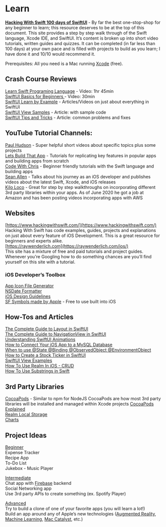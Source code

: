 # Learn

**[Hacking With Swift 100 days of SwiftUI](https://www.hackingwithswift.com/100/swiftui)** - By far the best one-stop-shop for any beginner to learn; this resource deserves to be at the top of this document. This site provides a step by step walk through of the Swift language, Xcode IDE, and SwiftUI. It’s content is broken up into short video tutorials, written guides and quizzes. It can be completed (in far less than 100 days) at your own pace and is filled with projects to build as you learn; I have done it and 10/10 would recommend it.

Prerequisites: All you need is a Mac running [Xcode](https://apps.apple.com/us/app/xcode/id497799835?mt=12) (free).

## Crash Course Reviews
[Learn Swift Programing Language](https://www.youtube.com/watch?v=Pd8IvykiW20&ab_channel=DerekBanas) - Video: 1hr 45min </br>
[SwiftUI Basics for Beginners ](https://www.youtube.com/watch?v=IIDiqgdn2yo&t=261s&ab_channel=CodeWithChris)- Video: 30min </br>
[SwiftUI Learn by Example](https://www.hackingwithswift.com/quick-start/swiftui) - Articles/Videos on just about everything in SwiftUI</br>
[SwiftUI View Samples](https://medium.com/better-programming/the-complete-swiftui-documentation-youve-been-waiting-for-fdfe7241add9#2aa1) - Article: with sample code</br>
[SwiftUI Tips and Tricks](https://www.hackingwithswift.com/quick-start/swiftui/swiftui-tips-and-tricks) - Article: common problems and fixes</br>


## YouTube Tutorial Channels:
[Paul Hudson](https://www.youtube.com/channel/UCmJi5RdDLgzvkl3Ly0DRMlQ) - Super helpful short videos about specific topics plus some projects</br>
[Lets Build That App](https://www.youtube.com/channel/UCuP2vJ6kRutQBfRmdcI92mA) - Tutorials for replicating key features in popular apps and building apps from scratch</br>
[Code With Chris](https://www.youtube.com/user/CodeWithChris) - Beginner friendly tutorials with the Swift language and building apps</br>
[Sean Allen](https://www.youtube.com/channel/UCbTw29mcP12YlTt1EpUaVJw) - Talks about his journey as an iOS developer and publishes videos about the latest Swift, Xcode, and iOS releases</br>
[Kilo Loco](https://www.youtube.com/channel/UCv75sKQFFIenWHrprnrR9aA) - Great for step by step walkthroughs on incorporating different 3rd party libraries within your apps. As of June 2020 he got a job at Amazon and has been posting videos incorporating apps with AWS</br>

## Websites
[https://www.hackingwithswift.com/](https://www.hackingwithswift.com/)</br>
Hacking With Swift has code examples, guides, projects and explanations on just about every feature of iOS Development. This is a great resource for beginners and experts alike.</br>
[https://raywenderlich.com](https://raywenderlich.com/ios/) </br>
This site has a mixture of free and paid tutorials and project guides. Whenever you're Googling how to do something chances are you’ll find yourself on this site with a tutorial.</br>

### iOS Developer’s Toolbox
[App Icon File Generator](https://appicon.co/) </br>
[NSDate Formatter](https://nsdateformatter.com/)</br>
[iOS Design Guidelines](https://ivomynttinen.com/blog/ios-design-guidelines)</br>
[SF Symbols made by Apple](https://developer.apple.com/sf-symbols/) - Free to use built into iOS</br>


## How-Tos and Articles
[The Complete Guide to Layout in SwiftUI](https://www.hackingwithswift.com/articles/217/complete-guide-to-layout-in-swiftui)  </br>
[The Complete Guide to NavigationView in SwiftUI](https://www.hackingwithswift.com/articles/216/complete-guide-to-navigationview-in-swiftui)</br>
[Understanding SwiftUI Animations](https://swiftui-lab.com/swiftui-animations-part1/)  </br>
[How to Connect Your iOS App to a MySQL Database](https://codewithchris.com/iphone-app-connect-to-mysql-database/)</br>
[When to use @State  @Binding  @ObservedObject  @EnvironmentObject](https://jaredsinclair.com/2020/05/07/swiftui-cheat-sheet.html)</br>
[How to Create a Stock Ticker in SwiftUI](https://blog.getmosaic.io/The-Ticker) </br>
[SwiftUI View Examples](https://github.com/ivanvorobei/SwiftUI) </br>
[How To Use Realm In iOS - CRUD](https://www.youtube.com/watch?v=hC6dLLbfUXc&ab_channel=KiloLoco) </br>
[How To Use Substrings in Swift](https://stackoverflow.com/questions/39677330/how-does-string-substring-work-in-swift) </br>


## 3rd Party Libraries
[CocoaPods](https://guides.cocoapods.org/using/getting-started.html) - Similar to npm for NodeJS CocoaPods are how most 3rd party libraries will be installed and managed within Xcode projects [CocoaPods Explained](https://codewithchris.com/cocoapods/) </br>
[Realm Local Storage](https://realm.io/docs/swift/latest) </br>
[Charts](https://github.com/danielgindi/Charts) </br>


## Project Ideas
<ins>Beginner</ins></br>
Expense Tracker</br>
Recipe App</br>
To-Do List</br>
Jukebox - Music Player</br>

<ins>Intermediate</ins></br>
Chat app with [Firebase](https://firebase.google.com/) backend</br>
Social Networking app</br>
Use 3rd party APIs to create something (ex. Spotify Player)</br>

<ins>Advanced</ins></br>
Try to build a clone of one of your favorite apps (you will learn a lot!)</br>
Build an app around any of Apple’s new technologies ([Augmented Reality](https://developer.apple.com/augmented-reality/), [Machine Learning](https://developer.apple.com/machine-learning/), [Mac Catalyst](https://developer.apple.com/mac-catalyst/), etc.)</br>
